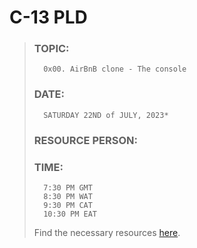 # C-13 PLD

>
> ### TOPIC:
> ```
>	0x00. AirBnB clone - The console
> ```
>
> ### DATE:
> ```
>	SATURDAY 22ND of JULY, 2023*
> ```
> ### RESOURCE PERSON:
>
> ### TIME:
> ```
>   7:30 PM GMT
>   8:30 PM WAT
>   9:30 PM CAT
>   10:30 PM EAT
> ```
>
> Find the necessary resources [here](https://github.com/XimeonLeo/DLP/blob/main/Test_0.md).
>
